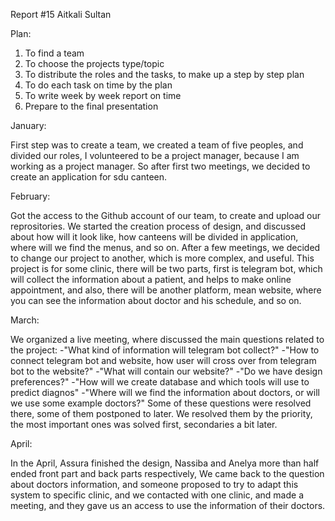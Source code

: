 Report #15 Aitkali Sultan

Plan: 
1. To find a team
2. To choose the projects type/topic
3. To distribute the roles and the tasks, to make up a step by step plan
4. To do each task on time by the plan
5. To write week by week report on time
6. Prepare to the final presentation


January:

First step was to create a team, we created a team of five peoples, and divided our roles, I volunteered to be a project manager, because I am working as a project manager. So after first two meetings, we decided to create an application for sdu canteen.  

February:

Got the access to the Github account of our team, to create and upload our reprositories. We started the creation process of design, and discussed about how will it look like, how canteens will be divided in application, where will we find the menus, and so on. After a few meetings, we decided to change our project to another, which is more complex, and useful. This project is for some clinic, there will be two parts, first is telegram bot, which will collect the information about a patient, and helps to make online appointment, and also, there will be another platform, mean website, where you can see the information about doctor and his schedule, and so on.

March:

We organized a live meeting, where discussed the main questions related to the project:
-"What kind of information will telegram bot collect?"
-"How to connect telegram bot and website, how user will cross over from telegram bot to the website?"
-"What will contain our website?"
-"Do we have design preferences?"
-"How will we create database and which tools will use to predict diagnos"
-"Where will we find the information about doctors, or will we use some example doctors?"
Some of these questions were resolved there, some of them postponed to later. We resolved them by the priority, the most important ones was solved first, secondaries a bit later.

April:

In the April, Assura finished the design, Nassiba and Anelya more than half ended front part and back parts respectively, We came back to the question about doctors information, and someone proposed to try to adapt this system to specific clinic, and we contacted with one clinic, and made a meeting, and they gave us an access to use the information of their doctors.



